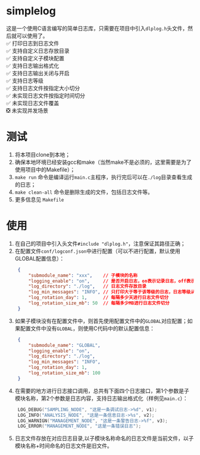 # simplelog
这是一个使用C语言编写的简单日志库，只需要在项目中引入`dlplog.h`头文件，然后就可以使用了。<br>
✅ 打印日志到日志文件 <br>
✅ 支持自定义日志存放目录 <br>
✅ 支持自定义子模块配置 <br>
✅ 支持日志输出格式化 <br>
✅ 支持日志输出关闭与开启 <br>
✅ 支持日志等级 <br>
✅ 支持日志文件按指定大小切分 <br>
✅ 未实现日志文件按指定时间切分 <br>
✅ 未实现日志文件覆盖 <br>
❎ 未实现并发场景 <br>

# 测试
1. 将本项目clone到本地；
2. 确保本地环境已经安装gcc和make（当然make不是必须的，这里需要是为了使用项目中的Makefile）；
3. `make run` 命令是编译运行`main.c`主程序，执行完后可以在`./log`目录查看生成的日志；
4. `make clean-all` 命令是删除生成的文件，包括日志文件等。
5. 更多信息见 `Makefile`
# 使用
1. 在自己的项目中引入头文件`#include "dlplog.h"`，注意保证其路径正确；
2. 在配置文件`conf/logconf.json`中进行配置（可以不进行配置，默认使用GLOBAL配置信息）：
   ```json
    {
        "submodule_name": "xxx",    // 子模块的名称
        "logging_enable": "on",     // 是否开启日志，on表示记录日志，off表示不记录日志
        "log_directory": "./log",   // 日志文件存放目录
        "log_min_messages": "INFO", // 只打印大于等于该等级的日志，日志等级从小到大分为：DEBUG INFO WARN ERROR
        "log_rotation_day": 1,      // 每隔多少天进行日志文件切分
        "log_rotation_size_mb": 50  // 每隔多少MB进行日志文件切分
    }
   ```
3. 如果子模块没有在配置文件中，则首先使用配置文件中的`GLOBAL`对应配置；如果配置文件中没有`GLOBAL`，则使用C代码中的默认配置信息：
   ```json
    {
        "submodule_name": "GLOBAL",
        "logging_enable": "on",
        "log_directory": "./log",
        "log_min_messages": "INFO",
        "log_rotation_day": 1,
        "log_rotation_size_mb": 100
    }
   ```
4. 在需要的地方进行日志接口调用，总共有下面四个日志接口，第1个参数是子模块名称，第2个参数是日志内容，支持日志输出格式化（样例见`main.c`）：
   ```c
    LOG_DEBUG("SAMPLING_NODE", "这是一条调试日志->%d", v1);
    LOG_INFO("ANALYSIS_NODE", "这是一条信息日志->%s", v2);
    LOG_WARNIGN("MANAGEMENT_NODE", "这是一条警告日志->%f", v3);
    LOG_ERROR("MANAGEMENT_NODE", "这是一条错误日志");
   ```
5. 日志文件存放在对应日志目录,以子模块名称命名的日志文件是当前文件，以子模块名称+时间命名的日志文件是旧文件。